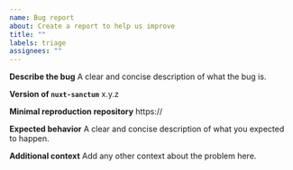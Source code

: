```yaml
---
name: Bug report
about: Create a report to help us improve
title: ""
labels: triage
assignees: ""
---
```


**Describe the bug**
A clear and concise description of what the bug is.

**Version of `nuxt-sanctum`**
x.y.z

**Minimal reproduction repository**
https://

**Expected behavior**
A clear and concise description of what you expected to happen.

**Additional context**
Add any other context about the problem here.
